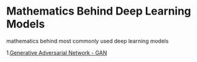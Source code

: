 # Mathematics Behind Deep Learning Models
 mathematics behind most commonly used deep learning models

 1.[Generative Adversarial Network - GAN](https://github.com/mohamedhaiham94/Mathematics-Behind-Deep-Learning-Models/blob/master/Generative%20Adversarial%20Network%20-%20GAN/GAN.pdf)
